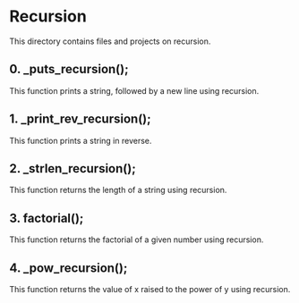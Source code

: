 # Recursion
This directory contains files and projects on recursion.

## 0. _puts_recursion();
This function prints a string, followed by a new line using recursion.

## 1. _print_rev_recursion();
This function prints a string in reverse.

## 2. _strlen_recursion();
This function returns the length of a string using recursion.

## 3. factorial();
This function returns the factorial of a given number using recursion.

## 4. _pow_recursion();
This function returns the value of x raised to the power of y using recursion.
